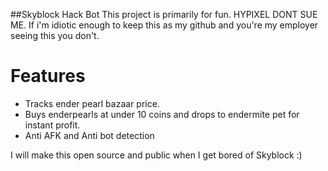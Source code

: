 ##Skyblock Hack Bot
This project is primarily for fun. HYPIXEL DONT SUE ME. If i'm idiotic enough to keep this as my github and you're my employer seeing this you don't.

# Features
- Tracks ender pearl bazaar price.
- Buys enderpearls at under 10 coins and drops to endermite pet for instant profit.
- Anti AFK and Anti bot detection

I will make this open source and public when I get bored of Skyblock :)

